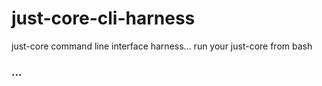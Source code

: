 # just-core-cli-harness
just-core command line interface harness... run your just-core from bash


### ...
